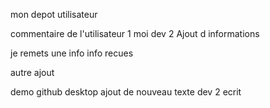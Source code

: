 mon depot utilisateur

commentaire de l'utilisateur 1
moi dev 2 Ajout d informations

je remets une info
info recues


autre ajout 

demo github desktop
ajout de nouveau texte
dev 2 ecrit
